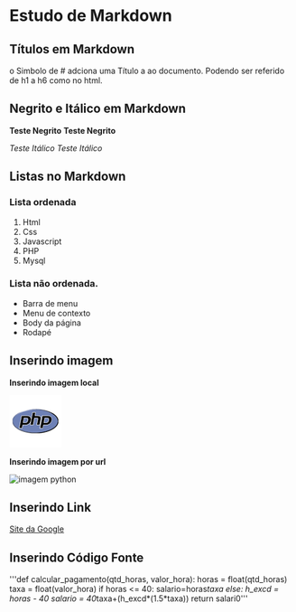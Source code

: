 # Estudo de Markdown

## Títulos em Markdown

o Simbolo de # adciona uma Título a ao documento. Podendo ser referido de h1 a h6 como no html.

## Negrito e Itálico em Markdown

__Teste Negrito__
**Teste Negrito**

_Teste Itálico_
*Teste Itálico*


## Listas no Markdown

### Lista ordenada

1. Html
2. Css
3. Javascript
4. PHP 
5. Mysql

### Lista não ordenada.

* Barra de menu
* Menu de contexto
* Body da página
* Rodapé

## Inserindo imagem

**Inserindo imagem local**

![imagem PHP](./img/php.png)

**Inserindo imagem por url**

![imagem python](https://encrypted-tbn0.gstatic.com/images?q=tbn:ANd9GcRgseY7mdhgtrJDNY8abXq9uCj1qJUQ37N9yQ&usqp=CAU)


## Inserindo Link

[Site da Google](https://www.google.com/)


## Inserindo Código Fonte

'''def calcular_pagamento(qtd_horas, valor_hora):
  horas = float(qtd_horas)
  taxa = float(valor_hora)
  if horas <= 40:
    salario=horas*taxa
  else:
    h_excd = horas - 40
    salario = 40*taxa+(h_excd*(1.5*taxa))
  return salari0'''

